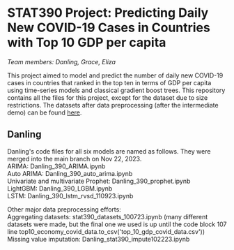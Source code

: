 # STAT390 Project: Predicting Daily New COVID-19 Cases in Countries with Top 10 GDP per capita
*Team members: Danling, Grace, Eliza*

This project aimed to model and predict the number of daily new COVID-19 cases in countries that ranked in the top ten in terms of GDP per capita using time-series models and classical gradient boost trees. This repository contains all the files for this project, except for the dataset due to size restrictions. The datasets after data preprocessing (after the intermediate demo) can be found [here](https://drive.google.com/drive/folders/1RUcb0Ouiepp-CFQrZejtyy2nOjcIl2lf?usp=drive_link).

## Danling
Danling's code files for all six models are named as follows. They were merged into the main branch on Nov 22, 2023. <br>
ARIMA: Danling_390_ARIMA.ipynb <br>
Auto ARIMA: Danling_390_auto_arima.ipynb <br>
Univariate and multivariate Prophet: Danling_390_prophet.ipynb <br>
LightGBM: Danling_390_LGBM.ipynb <br>
LSTM: Danling_390_lstm_rvsd_110923.ipynb <br>

Other major data preprocessing efforts: <br>
Aggregating datasets: stat390_datasets_100723.ipynb (many different datasets were made, but the final one we used is up until the code block 107 line top10_economy_covid_data.to_csv('top_10_gdp_covid_data.csv')) <br>
Missing value imputation: Danling_stat390_impute102223.ipynb
